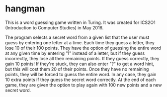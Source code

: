 # hangman
This is a word guessing game written in Turing. It was created for ICS2O1 (Introduction to Computer
Studies) in May 2016.

The program selects a secret word from a given list that the user must guess by entering one
letter at a time. Each time they guess a letter, they lose 10 of their 100 points. They have the
option of guessing the entire word at any given time by entering "!" instead of a letter, but if
they guess incorrectly, they lose all their remaining points. If they guess correctly, they gain
10 points! If they're stuck, they can also enter "?" to get a word hint, but this will cost them
20 of their points. Once they have no remaining points, they will be forced to guess the entire
word. In any case, they gain 10 extra points if they guess the secret word correctly. At the end
of each game, they are given the option to play again with 100 new points and a new secret word.
